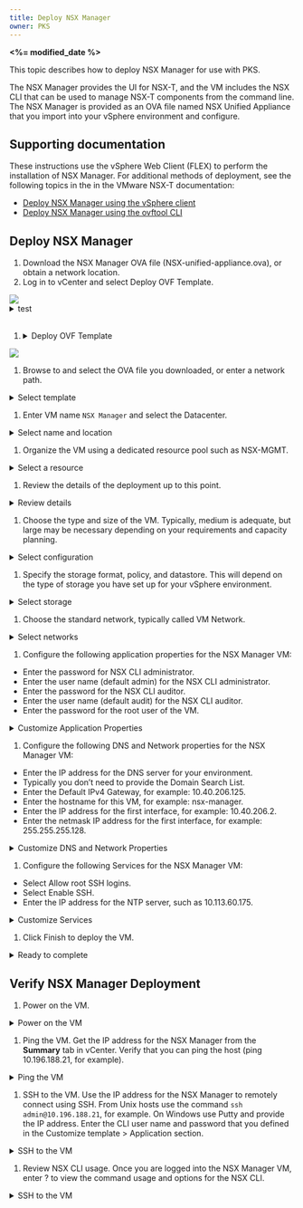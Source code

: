 ```yaml
---
title: Deploy NSX Manager
owner: PKS
---
```


<strong><%= modified_date %></strong>

This topic describes how to deploy NSX Manager for use with PKS.

The NSX Manager provides the UI for NSX-T, and the VM includes the NSX CLI that can be used to manage NSX-T components from the command line. The NSX Manager is provided as an OVA file named NSX Unified Appliance that you import into your vSphere environment and configure.

## Supporting documentation

These instructions use the vSphere Web Client (FLEX) to perform the installation of NSX Manager. For additional methods of deployment, see the following topics in the in the VMware NSX-T documentation:

- [Deploy NSX Manager using the vSphere client](https://docs.vmware.com/en/VMware-NSX-T-Data-Center/2.3/com.vmware.nsxt.install.doc/GUID-FA0ABBBD-34D8-4DA9-882D-085E7E0D269E.html)
- [Deploy NSX Manager using the ovftool CLI](https://docs.vmware.com/en/VMware-NSX-T-Data-Center/2.3/com.vmware.nsxt.install.doc/GUID-5843917A-A1D1-4D19-B9B0-0FD4C900C31C.html)

## <a id='deploy-nsx-manager'></a>Deploy NSX Manager

1. Download the NSX Manager OVA file (NSX-unified-appliance.ova), or obtain a network location.
1. Log in to vCenter and select Deploy OVF Template.
<img src="images/install-nsx-manager-01.png">

<details><summary>test</summary>
<img src="images/install-nsx-manager-01.png">
</details>
<br/>

1. <details><summary>Deploy OVF Template</summary>
<img src="images/nsxt/nsx-manager/install-nsx-manager-01.png">
</details>

1. Browse to and select the OVA file you downloaded, or enter a network path.
<details><summary>Select template</summary>
<img src="images/nsxt/nsx-manager/install-nsx-manager-02.png">
</details>

1. Enter VM name `NSX Manager` and select the Datacenter.
<details><summary>Select name and location</summary>
<img src="images/nsxt/nsx-manager/install-nsx-manager-03.png">
</details>

1. Organize the VM using a dedicated resource pool such as NSX-MGMT.
<details><summary>Select a resource</summary>
<img src="images/nsxt/nsx-manager/install-nsx-manager-04.png">
</details>

1. Review the details of the deployment up to this point.
<details><summary>Review details</summary>
<img src="images/nsxt/nsx-manager/install-nsx-manager-05.png">
</details>

1. Choose the type and size of the VM. Typically, medium is adequate, but large may be necessary depending on your requirements and capacity planning.
<details><summary>Select configuration</summary>
<img src="images/nsxt/nsx-manager/install-nsx-manager-06.png">
</details>

1. Specify the storage format, policy, and datastore. This will depend on the type of storage you have set up for your vSphere environment.
<details><summary>Select storage</summary>
<img src="images/nsxt/nsx-manager/install-nsx-manager-07.png">
</details>

1. Choose the standard network, typically called VM Network.
<details><summary>Select networks</summary>
<img src="images/nsxt/nsx-manager/install-nsx-manager-08.png">
</details>

1. Configure the following application properties for the NSX Manager VM:
  - Enter the password for NSX CLI administrator.
  - Enter the user name (default admin) for the NSX CLI administrator.
  - Enter the password for the NSX CLI auditor.
  - Enter the user name (default audit) for the NSX CLI auditor. 
  - Enter the password for the root user of the VM.
<details><summary>Customize Application Properties</summary>
<img src="images/nsxt/nsx-manager/install-nsx-manager-09.png">
</details>

1. Configure the following DNS and Network properties for the NSX Manager VM:
  - Enter the IP address for the DNS server for your environment.
  - Typically you don’t need to provide the Domain Search List.
  - Enter the Default IPv4 Gateway, for example: 10.40.206.125.
  - Enter the hostname for this VM, for example: nsx-manager.
  - Enter the IP address for the first interface, for example: 10.40.206.2.
  - Enter the netmask IP address for the first interface, for example: 255.255.255.128.
<details><summary>Customize DNS and Network Properties</summary>
<img src="images/nsxt/nsx-manager/install-nsx-manager-10.png">
</details>

1.  Configure the following Services for the NSX Manager VM:
  - Select Allow root SSH logins.
  - Select Enable SSH.
  - Enter the IP address for the NTP server, such as 10.113.60.175.
<details><summary>Customize Services</summary>
<img src="images/nsxt/nsx-manager/install-nsx-manager-11.png">
</details>

1. Click Finish to deploy the VM.
<details><summary>Ready to complete</summary>
<img src="images/nsxt/nsx-manager/install-nsx-manager-12.png">
</details>

## <a id='verify-nsx-manager-deploy'></a>Verify NSX Manager Deployment

1. Power on the VM.
<details><summary>Power on the VM</summary>
<img src="images/nsxt/nsx-manager/install-nsx-manager-13.png">
</details>

1. Ping the VM. 
Get the IP address for the NSX Manager from the **Summary** tab in vCenter. Verify that you can ping the host (ping 10.196.188.21, for example).
<details><summary>Ping the VM</summary>
<img src="images/nsxt/nsx-manager/install-nsx-manager-14.png">
</details>

1. SSH to the VM. 
Use the IP address for the NSX Manager to remotely connect using SSH. From Unix hosts use the command `ssh admin@10.196.188.21`, for example. On Windows use Putty and provide the IP address. Enter the CLI user name and password that you defined in the Customize template > Application section.
<details><summary>SSH to the VM</summary>
<img src="images/nsxt/nsx-manager/install-nsx-manager-15.png">
</details>

1. Review NSX CLI usage. 
Once you are logged into the NSX Manager VM, enter ? to view the command usage and options for the NSX CLI.
<details><summary>SSH to the VM</summary>
<img src="images/nsxt/nsx-manager/install-nsx-manager-16.png">
<img src="images/nsxt/nsx-manager/install-nsx-manager-17.png">
</details>

